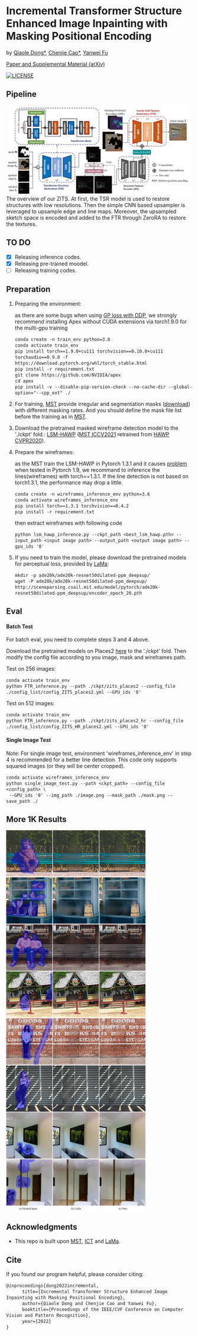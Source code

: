 # Incremental Transformer Structure Enhanced Image Inpainting with Masking Positional Encoding
by [Qiaole Dong*](https://github.com/DQiaole),
[Chenjie Cao*](https://github.com/ewrfcas),
[Yanwei Fu](http://yanweifu.github.io/)

[Paper and Supplemental Material (arXiv)](https://arxiv.org/abs/2203.00867)

[![LICENSE](https://img.shields.io/github/license/DQiaole/ZITS_inpainting)](https://github.com/DQiaole/ZITS_inpainting/blob/main/LICENSE)

## Pipeline

![](./imgs/overview.jpg)
The overview of our ZITS. At first, the TSR model is used to restore structures with low resolutions. Then the simple CNN based upsampler is leveraged to upsample edge and line maps. Moreover, the upsampled sketch space is encoded and added to the FTR through ZeroRA to restore the textures.

## TO DO

- [x] Releasing inference codes.
- [x] Releasing pre-trained moodel.
- [ ] Releasing training codes.

## Preparation

1. Preparing the environment:

    as there are some bugs when using [GP loss with DDP](https://github.com/pytorch/pytorch/issues/47562), we strongly recommend installing Apex without CUDA extensions via torch1.9.0 for the multi-gpu training
    ```
    conda create -n train_env python=3.6
    conda activate train_env
    pip install torch==1.9.0+cu111 torchvision==0.10.0+cu111 torchaudio==0.9.0 -f https://download.pytorch.org/whl/torch_stable.html
    pip install -r requirement.txt
    git clone https://github.com/NVIDIA/apex
    cd apex
    pip install -v --disable-pip-version-check --no-cache-dir --global-option="--cpp_ext" ./
    ```
2. For training, [MST](https://github.com/ewrfcas/MST_inpainting) provide irregular and segmentation masks ([download](https://drive.google.com/drive/folders/1eU6VaTWGdgCXXWueCXilt6oxHdONgUgf?usp=sharing)) with different masking rates. And you should define the mask file list before the training as in [MST](https://github.com/ewrfcas/MST_inpainting).  
3. Download the pretrained masked wireframe detection model to the './ckpt' fold.: [LSM-HAWP](https://drive.google.com/drive/folders/1yg4Nc20D34sON0Ni_IOezjJCFHXKGWUW?usp=sharing) ([MST ICCV2021](https://github.com/ewrfcas/MST_inpainting) retrained from [HAWP CVPR2020](https://github.com/cherubicXN/hawp)).
4. Prepare the wireframes:
    
    as the MST train the LSM-HAWP in Pytorch 1.3.1 and it causes [problem](https://github.com/cherubicXN/hawp/issues/31) when tested in Pytorch 1.9, we recommand to inference the lines(wireframes) with torch==1.3.1. If the line detection is not based on torch1.3.1, the performance may drop a little. 
    ```
    conda create -n wireframes_inference_env python=3.6
    conda activate wireframes_inference_env
    pip install torch==1.3.1 torchvision==0.4.2
   pip install -r requirement.txt
    ``` 
   then extract wireframes with following code
    ```
    python lsm_hawp_inference.py --ckpt_path <best_lsm_hawp.pth> --input_path <input image path> --output_path <output image path> --gpu_ids '0'
    ```
5. If you need to train the model, please download the pretrained models for perceptual loss,
 provided by [LaMa](https://github.com/saic-mdal/lama):
    ```
    mkdir -p ade20k/ade20k-resnet50dilated-ppm_deepsup/
    wget -P ade20k/ade20k-resnet50dilated-ppm_deepsup/ http://sceneparsing.csail.mit.edu/model/pytorch/ade20k-resnet50dilated-ppm_deepsup/encoder_epoch_20.pth
    ```
   
## Eval

#### Batch Test
For batch eval, you need to complete steps 3 and 4 above.

Download the pretrained models on Places2 [here](https://drive.google.com/drive/folders/1Dg_6ZCAi0U3HzrYgXwr9nSaOLnPsf9n-?usp=sharing) to the './ckpt' fold.
Then modify the config file according to you image, mask and wireframes path.

Test on 256 images:
```
conda activate train_env
python FTR_inference.py --path ./ckpt/zits_places2 --config_file ./config_list/config_ZITS_places2.yml --GPU_ids '0'
```
Test on 512 images:
```
conda activate train_env
python FTR_inference.py --path ./ckpt/zits_places2_hr --config_file ./config_list/config_ZITS_HR_places2.yml --GPU_ids '0'
```

#### Single Image Test

Note: For single image test, environment 'wireframes_inference_env' in step 4 is recommended for a better line detection.
This code only supports squared images (or they will be center cropped).

```
conda activate wireframes_inference_env
python single_image_test.py --path <ckpt_path> --config_file <config_path> \
 --GPU_ids '0' --img_path ./image.png --mask_path ./mask.png --save_path ./
```

<!--
## Training

:warning: Warning: The training codes is not fully tested yet after refactoring

#### Training TSR
```
python TSR_train.py --name [exp_name] --data_path [training_data_path] \
 --train_line_path [training_wireframes_path] \
 --mask_path ['irregular_mask_list.txt', 'coco_mask_list.txt'] \
 --train_epoch [epochs] --validation_path [validation_data_path] \
 --val_line_path [validation_wireframes_path] \
 --valid_mask_path [validation_mask] --nodes 1 --gpus 1 --GPU_ids '0' --AMP
```

```
python TSR_train.py --name [exp_name] --data_path [training_data_path] \
 --train_line_path [training_wireframes_path] \
 --mask_path ['irregular_mask_list.txt', 'coco_mask_list.txt'] \
 --train_epoch [epochs] --validation_path [validation_data_path] \
 --val_line_path [validation_wireframes_path] \
 --valid_mask_path [validation_mask] --nodes 1 \
 --gpus 1 --GPU_ids '0' --AMP --MaP
```

#### Training LaMa First

```
python FTR_train.py --nodes 1 --gpus 1 --GPU_ids '0' --path ./ckpt/lama \
--config_file ./config_list/config_LAMA.yml --lama
```

#### Training FTR

256:
```
python FTR_train.py --nodes 1 --gpus 2 --GPU_ids '0,1' --path ./ckpt/places2 \
--config_file ./config_list/config_LAMA_MPE_places2.yml \--DDP
```

256~512:
```
python FTR_train.py --nodes 1 --gpus 2 --GPU_ids '0,1' --path ./ckpt/places2 \
--config_file ./config_list/config_LAMA_MPE_HR_places2.yml --DDP
```
-->

## More 1K Results

![](./imgs/supp_highres.jpg)

## Acknowledgments

* This repo is built upon [MST](https://github.com/ewrfcas/MST_inpainting), [ICT](https://github.com/raywzy/ICT) and [LaMa](https://github.com/saic-mdal/lama).

## Cite

If you found our program helpful, please consider citing:

```
@inproceedings{dong2022incremental,
      title={Incremental Transformer Structure Enhanced Image Inpainting with Masking Positional Encoding}, 
      author={Qiaole Dong and Chenjie Cao and Yanwei Fu},
      booktitle={Proceedings of the IEEE/CVF Conference on Computer Vision and Pattern Recognition},
      year={2022}
}
```